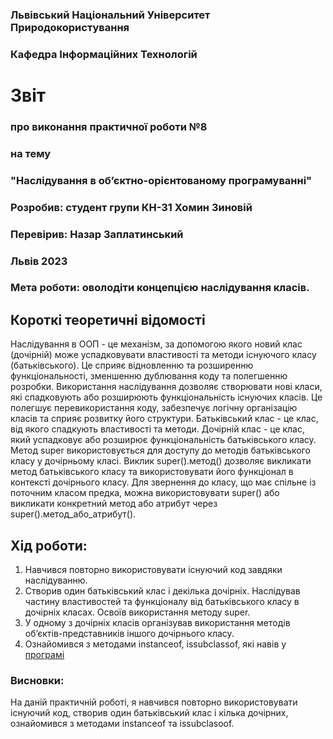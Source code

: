 ### Львівський Національний Університет Природокористування
### Кафедра Інформаційних Технологій
# Звіт 
### про виконання практичної роботи №8 
### на тему
### "Наслідування в об’єктно-орієнтованому програмуванні"
### Розробив: студент групи КН-31 Хомин Зиновій
### Перевірив: Назар Заплатинський
### Львів 2023 
### Мета роботи: оволодіти концепцією наслідування класів.
## Короткі теоретичні відомості
Наслідування в ООП - це механізм, за допомогою якого новий клас (дочірній) може успадковувати властивості та методи існуючого класу (батьківського). Це сприяє відновленню та розширенню функціональності, зменшенню дублювання коду та полегшенню розробки.
Використання наслідування дозволяє створювати нові класи, які спадковують або розширюють функціональність існуючих класів. Це полегшує перевикористання коду, забезпечує логічну організацію класів та сприяє розвитку його структури.
Батьківський клас - це клас, від якого спадкують властивості та методи. Дочірній клас - це клас, який успадковує або розширює функціональність батьківського класу.
Метод super використовується для доступу до методів батьківського класу у дочірньому класі. Виклик super().метод() дозволяє викликати метод батьківського класу та використовувати його функціонал в контексті дочірнього класу.
Для звернення до класу, що має спільне із поточним класом предка, можна використовувати super() або викликати конкретний метод або атрибут через super().метод_або_атрибут().
## Хід роботи:
1. Навчився повторно використовувати існуючий код завдяки
наслідуванню.
2. Створив один батьківський клас і декілька дочірніх. Наслідував
частину властивостей та функціоналу від батьківського класу в дочірніх
класах. Освоїв використання методу super.
3. У одному з дочірніх класів організував використання методів
об’єктів-представників іншого дочірнього класу.
4. Ознайомився з методами instanceof, issubclassof, які навів у [програмі](script.py)
### Висновки: 
На даній практичній роботі, я навчився повторно використовувати існуючий код, створив один батьківський клас і кілька дочірних, ознайомився з методами instanceof та issubclasoof.